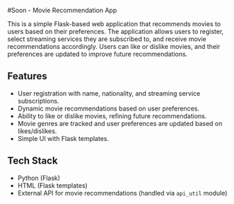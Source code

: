 #Soon - Movie Recommendation App

This is a simple Flask-based web application that recommends movies to users based on their preferences. The application allows users to register, select streaming services they are subscribed to, and receive movie recommendations accordingly. Users can like or dislike movies, and their preferences are updated to improve future recommendations.

## Features

- User registration with name, nationality, and streaming service subscriptions.
- Dynamic movie recommendations based on user preferences.
- Ability to like or dislike movies, refining future recommendations.
- Movie genres are tracked and user preferences are updated based on likes/dislikes.
- Simple UI with Flask templates.

## Tech Stack

- Python (Flask)
- HTML (Flask templates)
- External API for movie recommendations (handled via `api_util` module)

